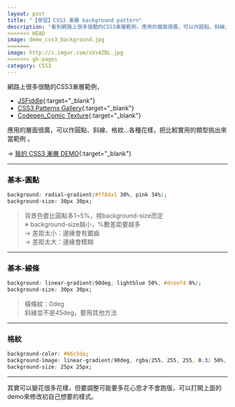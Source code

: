 ```yaml
---
layout: post
title: "【學習】CSS3 漸層 background pattern"
description: "看到網路上很多很酷的CSS3漸層範例，應用的層面很廣，可以作圓點、斜線、格紋...各種花樣"
<<<<<<< HEAD
image: demo_css3_background.jpg
=======
image: http://i.imgur.com/sVs4ZDL.jpg
>>>>>>> gh-pages
category: CSS3
---
```


網路上很多很酷的CSS3漸層範例，

- [JSFiddle](https://jsfiddle.net/JohnnyWorker/r30oqptu/?utm_source=website&utm_medium=embed&utm_campaign=r30oqptu){:target="_blank"}
- [CSS3 Patterns Gallery](http://lea.verou.me/css3patterns/){:target="_blank"}
- [Codepen_Comic Texture](http://codepen.io/frank890417/pen/jrAKbO?editors=0100){:target="_blank"}


應用的層面很廣，可以作圓點、斜線、格紋...各種花樣，把比較實用的類型挑出來當範例 。

→ [我的 CSS3 漸層 DEMO](http://output.jsbin.com/hogazo){:target="_blank"}  

---

### 基本-圓點

``` css
background: radial-gradient(#ff8da1 30%, pink 34%);
background-size: 30px 30px;
```

> 背景色要比圓點多1~5%，視background-size而定  
※ background-size越小，%數差距要越多  
→ 差距太小：邊緣會有鋸齒  
→ 差距太大：邊緣會模糊


---


### 基本-線條

``` css
background: linear-gradient(90deg, lightblue 50%, #dceef4 0%);
background-size: 30px 30px;
```

> 橫條紋：0deg  
 斜線並不是45deg，要用其他方法

---


### 格紋

``` css
background-color: #86c5da;
background-image: linear-gradient(90deg, rgba(255, 255, 255, 0.3) 50%, transparent 50%), linear-gradient(rgba(255, 255, 255, 0.3) 50%, transparent 50%);
background-size: 25px 25px;
```

---

其實可以變花很多花樣，但要調整可能要多花心思才不會跑版，可以打開上面的demo來修改初自己想要的樣式。
